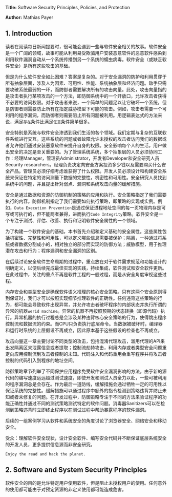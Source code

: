 **Title:** Software Security Principles, Policies, and Protection

**Author:** Mathias Payer

## 1. Introduction

读者在阅读每日新闻提要时，很可能会遇到一些与软件安全相关的故事。软件安全是一个广阔的领域，故事可能从利用易受欺骗用户安装恶意软件的恶意软件感染到利用软件漏洞自动从一个系统传播到另一个系统的蠕虫病毒。软件安全（或缺乏软件安全）是所有这些攻击的基础。

但是为什么软件安全如此困难？答案是复杂的。对于安全漏洞的防护和利用贯穿于所有抽象层面，涉及人为因素、可用性、性能、系统抽象层和经济问题。敌手只需要攻破系统最弱的一环，而防御者需要解决所有的攻击向量。此处，攻击向量指的是攻击者执行某项攻击的一个方法，即防御系统中的一个开放口，允许攻击者获得不必要的访问权限。对于攻击者来说，一个简单的问题足以让它破坏一个系统，但是防御者则需要防止所有在指定威胁模型下可能的攻击。例如，攻击者需要一个可利用的程序漏洞，而防御者则需要阻止所有问题被利用。用逻辑表达式的方法来说，满足`存在`条件比满足`任意`条件简单很多。

安全特别是系统与软件安全渗透到我们生活的各个领域。我们定期与复杂的互联软件系统进行交互。这些系统的问题或者故障允许未授权的攻击者访问我们的数据或者允许他们通过安装恶意软件来提升自身的权限。安全影响每个人的生活，用户做出安全的决定是至关重要的。为了管理系统系统，多个抽象层的人员必须协同工作：经理Manager，管理员Administrator，开发者Developer和安全研究人员Security researchers。经理负责决定向安全方案投资多少钱以及需要购买什么安全产品。管理员必须仔细考虑谁获得了什么权限。开发人员必须设计和构建安全系统来保证在特定的访问测量下数据的完整性，机密性和可用性。安全研究人员找到系统中的问题，并且提出针对弱点、漏洞和系统攻击向量的缓解措施。

安全是通过数据和资源的防御机制的策略的应用和执行。安全策略指定了我们需要执行的内容。防御机制指定了我们需要如何执行策略，即策略的实现或实例。例如，`Data Execution Prevention`是通过保证进程地址空间的每一页物理内存是可写或可执行的，但不能两者兼得，进而执行`Code Integrity`策略。软件安全是一个专注于测试、评估、改善、执行和证明软件安全属性的一个领域。

为了构建一个软件安全的基础，本书首先介绍和定义基础的安全属性。这些属性包括机密性、完整性和可用性，可以定义哪些信息需要被保护；隔离，一种通过将系统或者数据分割成小的，相对独立的部分而实现的防御方法；威胁模型，用于推理潜在攻击和行为；程序漏洞和安全漏洞的区别。

在后续讨论安全软件生命周期的过程中，重点放在对于软件需求规范和功能设计的明确定义，以便后续完成最佳实现的实践，持续集成，软件测试和安全软件更新。在此过程中，关注的重点不再是软件工程的一般过程，而是从安全角度审视这些过程。

内存安全和类型安全是确保软件语义推理的核心安全策略。只有这两个安全原则得到保证时，我们才可以按照实现细节推理软件的正确性。任何违背这些策略的行为，都可能会导致软件出现异常，并允许攻击者破坏程序的内部状态并执行所谓的异常的机器`werid machine`。异常的机器不再按照预期的状态转换（即源代码）执行。异常机器的执行过程总是会涉及某种违背核心安全策略的行为，使得跳出程序控制流和数据流的约束。而CPU只负责执行底层命令。当数据被破坏时，编译器和运行时系统的上层假设不再成立，因此原本基于这些假设的检查也不再成立。

攻击向量这一章主要讨论不同类型的攻击，包括混淆代理攻击，滥用代理的API来出发隔离区来泄露信息或者提取；控制流劫持攻击，利用内存或者类型安全问题重定向应用控制流到攻击者控制的未知。代码注入和代码重用会重写程序并将攻击者控制的代码引入到程序的地址空间。

防御策略章节列举了不同保护应用程序免受软件安全漏洞影响的方法。由于新的源代码的编写速度远远超过测试速度，即使开发和测试人员全力以赴，一些可被利用的程序漏洞总是会存在。作为最后一道防线，缓解措施会通过牺牲一定的可用性以保证系统的完整性。缓解措施可以通过程序中额外的指令检测到策略违背并防止未知或者未修复的问题。在开发过程中，防御策略专注于不同的方法来验证程序的功能正确性并通过不同的测试策略测试特定的软件问题。消毒器Sanitizers可以在检测到策略违背时立即终止程序以在测试过程中帮助暴露程序的软件漏洞。

后续的一组案例学习从软件和系统安全的角度讨论了浏览器安全、网络安全和移动安全。

受众：理解软件安全现状，设计安全软件、编写安全代码并不断保证底层系统安全的开发人员，更多提供信息源而非安全研究。

`Enjoy the read and hack the planet.`

## 2. Software and System Security Principles 

软件安全的目的是允许特定用户使用软件，但是阻止未授权用户的使用。任何意外的使用都可能由于对预定资源的非定义使用都可能造成危害。




